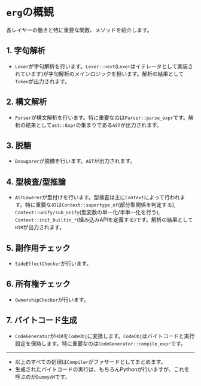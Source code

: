 # `erg`の概観

各レイヤーの働きと特に重要な関数、メソッドを紹介します。

## 1. 字句解析

* `Lexer`が字句解析を行います。`Lexer::next`(`Lexer`はイテレータとして実装されています)が字句解析のメインロジックを担います。解析の結果として`Token`が出力されます。

## 2. 構文解析

* `Parser`が構文解析を行います。特に重要なのは`Parser::parse_expr`です。解析の結果として`ast::Expr`の集まりである`AST`が出力されます。

## 3. 脱糖

* `Desugarer`が脱糖を行います。`AST`が出力されます。

## 4. 型検査/型推論

* `ASTLowerer`が型付けを行います。型検査は主に`Context`によって行われます。特に重要なのは`Context::supertype_of`(部分型関係を判定する), `Context::unify/sub_unify`(型変数の単一化/半単一化を行う), `Context::init_builtin_*`(組み込みAPIを定義する)です。解析の結果として`HIR`が出力されます。

## 5. 副作用チェック

* `SideEffectChecker`が行います。

## 6. 所有権チェック

* `OwnershipChecker`が行います。

## 7. バイトコード生成

* `CodeGenerator`が`HIR`を`CodeObj`に変換します。`CodeObj`はバイトコードと実行設定を保持します。特に重要なのは`CodeGenerator::compile_expr`です。

---

* 以上のすべての処理は`Compiler`がファサードとしてまとめます。
* 生成されたバイトコードの実行は、もちろんPythonが行いますが、これを呼ぶのが`DummyVM`です。
